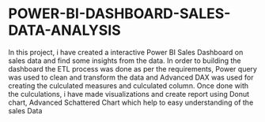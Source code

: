 # POWER-BI-DASHBOARD-SALES-DATA-ANALYSIS
In this project, i have created a interactive Power BI Sales Dashboard on sales data and find some insights from the data.
In order to building the dashboard the ETL process was done as per the requirements, Power query was used to clean and transform the data and Advanced DAX was used for creating the culculated measures and culculated column. 
Once done with the culculations, i have made visualizations and create report using Donut chart, Advanced Schattered Chart which help to easy understanding of the sales Data
